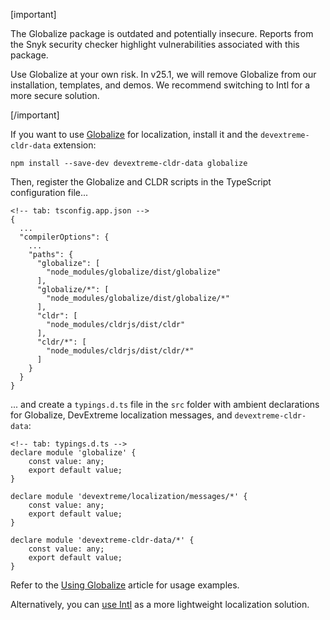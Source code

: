 [important]

The Globalize package is outdated and potentially insecure. Reports from the Snyk security checker highlight vulnerabilities associated with this package.

Use Globalize at your own risk. In v25.1, we will remove Globalize from our installation, templates, and demos. We recommend switching to Intl for a more secure solution.

[/important]

If you want to use <a href="https://github.com/globalizejs/globalize#globalize" target="_blank">Globalize</a> for localization, install it and the `devextreme-cldr-data` extension:

    npm install --save-dev devextreme-cldr-data globalize

Then, register the Globalize and CLDR scripts in the TypeScript configuration file...

    <!-- tab: tsconfig.app.json -->
    {
      ...
      "compilerOptions": {
        ...
        "paths": {
          "globalize": [
            "node_modules/globalize/dist/globalize"
          ],
          "globalize/*": [
            "node_modules/globalize/dist/globalize/*"
          ],
          "cldr": [
            "node_modules/cldrjs/dist/cldr"
          ],
          "cldr/*": [
            "node_modules/cldrjs/dist/cldr/*"
          ]
        }
      }
    }

... and create a `typings.d.ts` file in the `src` folder with ambient declarations for Globalize, DevExtreme localization messages, and `devextreme-cldr-data`:

    <!-- tab: typings.d.ts -->
    declare module 'globalize' {
        const value: any;
        export default value;
    }

    declare module 'devextreme/localization/messages/*' {
        const value: any;
        export default value;
    }

    declare module 'devextreme-cldr-data/*' {
        const value: any;
        export default value;
    }

Refer to the [Using Globalize](/concepts/Common/Localization/05%20Localize%20Dates%2C%20Numbers%2C%20and%20Currencies/10%20Using%20Globalize.md '/Documentation/Guide/Common/Localization/#Localize_Dates_Numbers_and_Currencies/Using_Globalize') article for usage examples.

Alternatively, you can [use Intl](/concepts/Common/Localization/05%20Localize%20Dates%2C%20Numbers%2C%20and%20Currencies/05%20Using%20Intl.md '/Documentation/Guide/Common/Localization/#Localize_Dates_Numbers_and_Currencies/Using_Intl') as a more lightweight localization solution.
